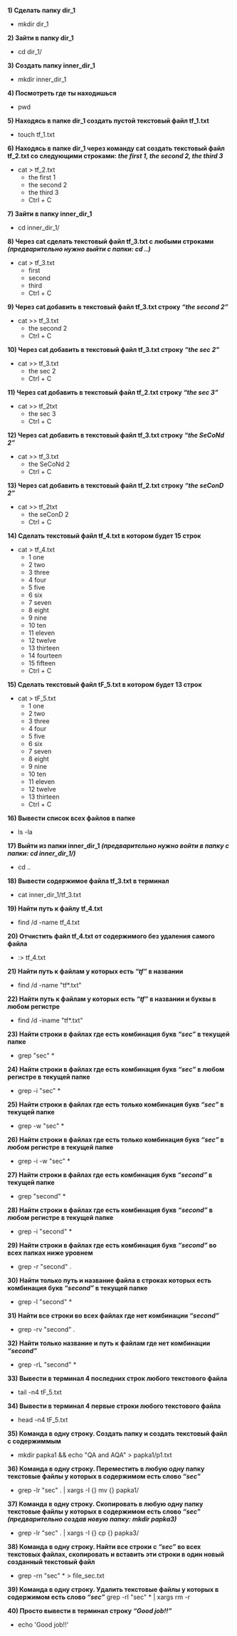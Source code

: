 **1) Сделать папку dir_1**
 - mkdir dir_1

**2) Зайти в папку dir_1**
- cd dir_1/

**3) Создать папку inner_dir_1**
- mkdir inner_dir_1

**4) Посмотреть где ты находишься**
- pwd

**5) Находясь в папке dir_1 создать пустой текстовый файл tf_1.txt**
- touch tf_1.txt

**6) Находясь в папке dir_1 через команду cat создать текстовый файл tf_2.txt со следующими строками: *the first 1, the second 2, the third 3***
- cat > tf_2.txt
  - the first 1
  - the second 2
  - the third 3
  - Ctrl + C

**7) Зайти в папку inner_dir_1**
- cd inner_dir_1/

**8) Через cat сделать текстовый файл tf_3.txt c любыми строками *(предварительно нужно выйти с папки: cd ..)***
- cat > tf_3.txt
  - first
  - second
  - third 
  - Ctrl + C

**9) Через cat добавить в текстовый файл tf_3.txt строку *“the second 2”***
- cat >> tf_3.txt
  - the second 2
  - Ctrl + C

**10) Через cat добавить в текстовый файл tf_3.txt строку *“the sec 2”***
- cat >> tf_3.txt
  - the sec 2
  - Ctrl + C

**11) Через cat добавить в текстовый файл tf_2.txt строку *“the sec 3”***
- cat >> tf_2txt
  - the sec 3
  - Ctrl + C

**12) Через cat добавить в текстовый файл tf_3.txt строку *“the SeCoNd 2”***
- cat >> tf_3.txt
  - the SeCoNd 2
  - Ctrl + C

**13) Через cat добавить в текстовый файл tf_2.txt строку *“the seConD 2”***
- cat >> tf_2txt
  - the seConD 2
  - Ctrl + C

**14) Сделать текстовый файл tf_4.txt в котором будет 15 строк** 
- cat > tf_4.txt
  - 1 one
  - 2 two
  - 3 three
  - 4 four
  - 5 five
  - 6 six
  - 7 seven
  - 8 eight
  - 9 nine
  - 10 ten
  - 11 eleven
  - 12 twelve
  - 13 thirteen
  - 14 fourteen
  - 15 fifteen
  - Ctrl + C

**15) Сделать текстовый файл tF_5.txt в котором будет 13 строк**
- cat > tF_5.txt
  - 1 one
  - 2 two
  - 3 three
  - 4 four
  - 5 five
  - 6 six
  - 7 seven
  - 8 eight
  - 9 nine
  - 10 ten
  - 11 eleven
  - 12 twelve
  - 13 thirteen
  - Ctrl + C

**16) Вывести список всех файлов в папке**
- ls -la

**17) Выйти из папки inner_dir_1 *(предварительно нужно войти в папку с папки: cd inner_dir_1/)***
- cd ..

**18) Вывести содержимое файла tf_3.txt в терминал**
- cat inner_dir_1/tf_3.txt

**19) Найти путь к файлу tf_4.txt**
- find /d -name tf_4.txt

**20) Отчистить файл tf_4.txt от содержимого без удаления самого файла**
- :> tf_4.txt

**21) Найти путь к файлам у которых есть  *“tf”* в названии**
- find /d -name "tf*.txt"

**22) Найти путь к файлам у которых есть  *“tf”* в названии и буквы в любом регистре**
- find /d -iname "tf*.txt"

**23) Найти строки в файлах где есть комбинация букв *“sec”* в текущей папке**
- grep "sec" *

**24) Найти строки в файлах где есть комбинация букв *“sec”* в любом регистре в текущей папке**
- grep -i "sec" *

**25) Найти строки в файлах где есть только комбинация букв *“sec”* в текущей папке**
- grep -w "sec" *

**26) Найти строки в файлах где есть только комбинация букв *“sec”* в любом регистре в текущей папке**
- grep -i -w "sec" *

**27) Найти строки в файлах где есть комбинация букв *“second”* в текущей папке**
- grep "second" *

**28) Найти строки в файлах где есть комбинация букв *“second”* в любом регистре в текущей папке**
- grep -i "second" *

**29) Найти строки в файлах где есть комбинация букв *“second”* во всех папках ниже уровнем**
- grep -r "second" .

**30) Найти только путь и название файла в строках которых есть комбинация букв *“second”* в текущей папке**
- grep -l "second" *

**31) Найти все строки во всех файлах где нет комбинации *“second”***
- grep -rv "second" .

**32) Найти только название и путь к файлам где нет комбинации *“second”***
- grep -rL "second" *

**33) Вывести в терминал 4 последних строк любого текстового файла**
- tail -n4 tF_5.txt

**34) Вывести в терминал 4 первые строки любого текстового файла**
- head -n4 tF_5.txt

**35) Команда в одну строку. Создать папку и создать текстовый файл с содержиммым**
- mkdir papka1 && echo "QA and AQA" > papka1/p1.txt

**36) Команда в одну строку. Переместить в любую одну папку текстовые файлы у которых в содержимом есть слово *“sec”***
- grep -lr "sec" . | xargs -I {} mv {} papka1/

**37) Команда в одну строку. Скопировать в любую одну папку текстовые файлы у которых в содержимом есть слово *“sec”* *(предварительно создав новую папку: mkdir papka3)***
- grep -lr "sec" . | xargs -I {} cp {} papka3/

**38) Команда в одну строку. Найти все строки c *“sec”* во всех текстовых файлах, скопировать и вставить эти строки в один новый созданный текстовый файл**
- grep -rn "sec" * > file_sec.txt

**39) Команда в одну строку. Удалить текстовые файлы у которых в содержимом есть слово *“sec”***
grep -rl "sec" * | xargs rm -r

**40) Просто вывести в терминал строку *“Good job!!”***
- echo 'Good job!!'

